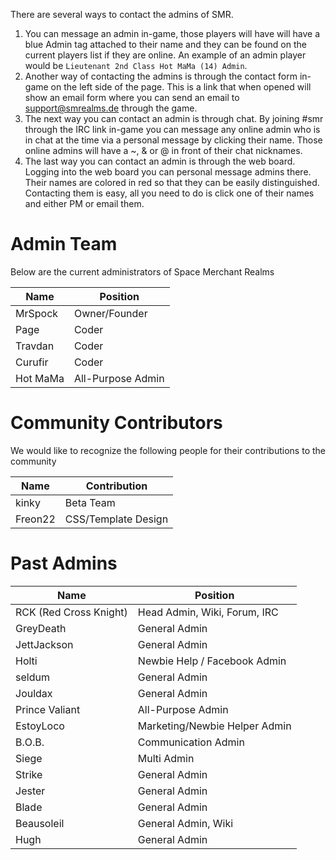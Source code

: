 <!-- TITLE: Contact Us -->
<!-- SUBTITLE: SMR Administration -->

There are several ways to contact the admins of SMR.
1. You can message an admin in-game, those players will have will have a blue Admin tag attached to their name and they can be found on the current players list if they are online. An example of an admin player would be `Lieutenant 2nd Class Hot MaMa (14) Admin`.
2. Another way of contacting the admins is through the contact form in-game on the left side of the page. This is a link that when opened will show an email form where you can send an email to support@smrealms.de through the game.
3. The next way you can contact an admin is through chat. By joining #smr through the IRC link in-game you can message any online admin who is in chat at the time via a personal message by clicking their name. Those online admins will have a ~, & or @ in front of their chat nicknames.
4. The last way you can contact an admin is through the web board. Logging into the web board you can personal message admins there. Their names are colored in red so that they can be easily distinguished. Contacting them is easy, all you need to do is click one of their names and either PM or email them.

# Admin Team
Below are the current administrators of Space Merchant Realms

| Name	| Position |
| --- | --- |
| MrSpock	 | Owner/Founder |
| Page |	Coder |
| Travdan |  Coder |
| Curufir |	Coder |
| Hot MaMa |  All-Purpose Admin |


# Community Contributors

We would like to recognize the following people for their contributions to the community

| Name |	Contribution |
| --- | --- |
| kinky	 | Beta Team |
| Freon22	 | CSS/Template Design |

# Past Admins

| Name	| Position |
| --- | --- |
| RCK (Red Cross Knight)	| Head Admin, Wiki, Forum, IRC |
| GreyDeath	| General Admin |
| JettJackson	| General Admin |
| Holti	| Newbie Help / Facebook Admin |
| seldum	| General Admin |
| Jouldax	| General Admin |
| Prince Valiant	| All-Purpose Admin |
| EstoyLoco	| Marketing/Newbie Helper Admin |
| B.O.B.	|  Communication Admin |
| Siege	| Multi Admin |
| Strike	| General Admin |
| Jester	| General Admin |
| Blade	| General Admin |
| Beausoleil	| General Admin, Wiki |
| Hugh |	General Admin |